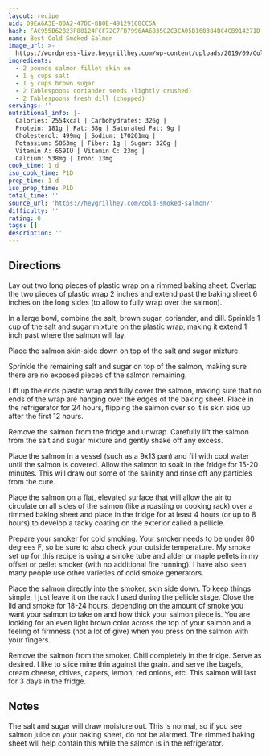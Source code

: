 ```yaml
---
layout: recipe
uid: 09EA6A3E-00A2-47DC-8B0E-49129168CC5A
hash: FAC955B62823F88124FCF72C7FB7996AA6B35C2C3CA05B160384BC4CB914271D
name: Best Cold Smoked Salmon
image_url: >-
  https://wordpress-live.heygrillhey.com/wp-content/uploads/2019/09/Cold-Smoked-Salmon-Feat.jpg
ingredients:
  - 2 pounds salmon fillet skin on
  - 1 ½ cups salt
  - 1 ½ cups brown sugar
  - 2 Tablespoons coriander seeds (lightly crushed)
  - 2 Tablespoons fresh dill (chopped)
servings: ''
nutritional_info: |-
  Calories: 2554kcal | Carbohydrates: 326g |
  Protein: 181g | Fat: 58g | Saturated Fat: 9g |
  Cholesterol: 499mg | Sodium: 170261mg |
  Potassium: 5063mg | Fiber: 1g | Sugar: 320g |
  Vitamin A: 659IU | Vitamin C: 23mg |
  Calcium: 538mg | Iron: 13mg
cook_time: 1 d
iso_cook_time: P1D
prep_time: 1 d
iso_prep_time: P1D
total_time: ''
source_url: 'https://heygrillhey.com/cold-smoked-salmon/'
difficulty: ''
rating: 0
tags: []
description: ''
---
```

## Directions

Lay out two long pieces of plastic wrap on a rimmed baking sheet. Overlap the two pieces of plastic wrap 2 inches and extend past the baking sheet 6 inches on the long sides (to allow to fully wrap over the salmon).

In a large bowl, combine the salt, brown sugar, coriander, and dill. Sprinkle 1 cup of the salt and sugar mixture on the plastic wrap, making it extend 1 inch past where the salmon will lay.

Place the salmon skin-side down on top of the salt and sugar mixture.

Sprinkle the remaining salt and sugar on top of the salmon, making sure there are no exposed pieces of the salmon remaining.

Lift up the ends plastic wrap and fully cover the salmon, making sure that no ends of the wrap are hanging over the edges of the baking sheet. Place in the refrigerator for 24 hours, flipping the salmon over so it is skin side up after the first 12 hours.

Remove the salmon from the fridge and unwrap. Carefully lift the salmon from the salt and sugar mixture and gently shake off any excess.

Place the salmon in a vessel (such as a 9x13 pan) and fill with cool water until the salmon is covered. Allow the salmon to soak in the fridge for 15-20 minutes. This will draw out some of the salinity and rinse off any particles from the cure.

Place the salmon on a flat, elevated surface that will allow the air to circulate on all sides of the salmon (like a roasting or cooking rack) over a rimmed baking sheet and place in the fridge for at least 4 hours (or up to 8 hours) to develop a tacky coating on the exterior called a pellicle.

Prepare your smoker for cold smoking. Your smoker needs to be under 80 degrees F, so be sure to also check your outside temperature. My smoke set up for this recipe is using a smoke tube and alder or maple pellets in my offset or pellet smoker (with no additional fire running). I have also seen many people use other varieties of cold smoke generators.

Place the salmon directly into the smoker, skin side down. To keep things simple, I just leave it on the rack I used during the pellicle stage. Close the lid and smoke for 18-24 hours, depending on the amount of smoke you want your salmon to take on and how thick your salmon piece is. You are looking for an even light brown color across the top of your salmon and a feeling of firmness (not a lot of give) when you press on the salmon with your fingers.

Remove the salmon from the smoker. Chill completely in the fridge. Serve as desired. I like to slice mine thin against the grain. and serve the bagels, cream cheese, chives, capers, lemon, red onions, etc. This salmon will last for 3 days in the fridge.
## Notes

The salt and sugar will draw moisture out. This is normal, so if you see salmon juice on your baking sheet, do not be alarmed. The rimmed baking sheet will help contain this while the salmon is in the refrigerator.
